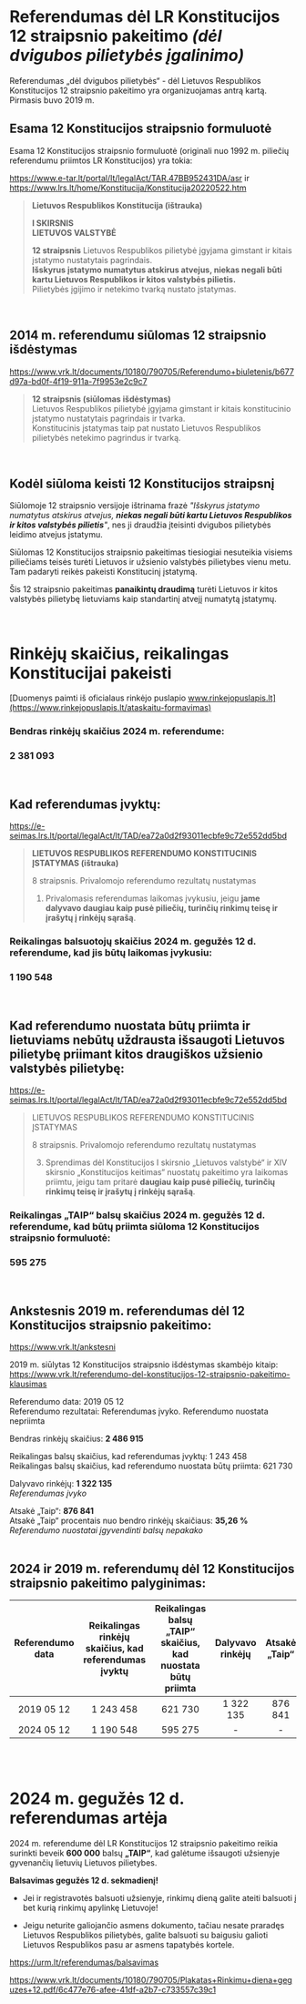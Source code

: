 # Referendumas dėl LR Konstitucijos 12 straipsnio pakeitimo *(dėl dvigubos pilietybės įgalinimo)*

Referendumas „dėl dvigubos pilietybės“ - dėl Lietuvos Respublikos Konstitucijos 12 straipsnio pakeitimo yra organizuojamas antrą kartą. Pirmasis buvo 2019 m.  
  
## Esama 12 Konstitucijos straipsnio formuluotė
  
Esama 12 Konstitucijos straipsnio formuluotė (originali nuo 1992 m. piliečių referendumu priimtos LR Konstitucijos) yra tokia:  

https://www.e-tar.lt/portal/lt/legalAct/TAR.47BB952431DA/asr
ir
https://www.lrs.lt/home/Konstitucija/Konstitucija20220522.htm
  

> **Lietuvos Respublikos Konstitucija (ištrauka)**
>
>**I SKIRSNIS**  
>**LIETUVOS VALSTYBĖ**
>
>**12 straipsnis** 
>Lietuvos Respublikos pilietybė įgyjama gimstant ir kitais įstatymo nustatytais pagrindais.  
>**Išskyrus įstatymo numatytus atskirus atvejus, niekas negali būti kartu Lietuvos Respublikos ir kitos valstybės pilietis.**  
>Pilietybės įgijimo ir netekimo tvarką nustato įstatymas.   
  
<br>

## 2014 m. referendumu siūlomas 12 straipsnio išdėstymas  

https://www.vrk.lt/documents/10180/790705/Referendumo+biuletenis/b677d97a-bd0f-4f19-911a-7f9953e2c9c7
  

>**12 straipsnis (siūlomas išdėstymas)**   
>Lietuvos Respublikos pilietybė įgyjama gimstant ir kitais konstitucinio įstatymo nustatytais pagrindais ir tvarka.  
>Konstitucinis įstatymas taip pat nustato Lietuvos Respublikos pilietybės netekimo pagrindus ir tvarką.  
    
<br>

## Kodėl siūloma keisti 12 Konstitucijos straipsnį  
  
Siūlomoje 12 straipsnio versijoje ištrinama frazė *"Išskyrus įstatymo numatytus atskirus atvejus, **niekas negali būti kartu Lietuvos Respublikos ir kitos valstybės pilietis**"*, nes ji draudžia įteisinti dvigubos pilietybės leidimo atvejus įstatymu.

Siūlomas 12 Konstitucijos straipsnio pakeitimas tiesiogiai nesuteikia visiems piliečiams teisės turėti Lietuvos ir užsienio valstybės pilietybes vienu metu. Tam padaryti reikės pakeisti Konstitucinį įstatymą.  

Šis 12 straipsnio pakeitimas **panaikintų draudimą** turėti Lietuvos ir kitos valstybės pilietybę lietuviams kaip standartinį atvejį numatytą įstatymų.
  
<br>

# Rinkėjų skaičius, reikalingas Konstitucijai pakeisti

[Duomenys paimti iš oficialaus rinkėjo puslapio www.rinkejopuslapis.lt](https://www.rinkejopuslapis.lt/ataskaitu-formavimas)

### Bendras rinkėjų skaičius 2024 m. referendume:

### **2 381 093**  
  
<br>

## Kad referendumas įvyktų:

https://e-seimas.lrs.lt/portal/legalAct/lt/TAD/ea72a0d2f93011ecbfe9c72e552dd5bd


>**LIETUVOS RESPUBLIKOS REFERENDUMO KONSTITUCINIS ĮSTATYMAS (ištrauka)**
>
>8 straipsnis. Privalomojo referendumo rezultatų nustatymas  
>
>
>1. Privalomasis referendumas laikomas įvykusiu, jeigu **jame dalyvavo daugiau kaip pusė piliečių, turinčių rinkimų teisę ir įrašytų į rinkėjų sąrašą**.  
  
### Reikalingas balsuotojų skaičius **2024 m. gegužės 12 d.** referendume, kad jis būtų laikomas įvykusiu: 
### **1 190 548**  
  
<br>
    
## Kad referendumo nuostata būtų priimta ir lietuviams nebūtų uždrausta išsaugoti Lietuvos pilietybę priimant kitos draugiškos užsienio valstybės pilietybę:


https://e-seimas.lrs.lt/portal/legalAct/lt/TAD/ea72a0d2f93011ecbfe9c72e552dd5bd

> LIETUVOS RESPUBLIKOS REFERENDUMO KONSTITUCINIS ĮSTATYMAS  
>  
> 8 straipsnis. Privalomojo referendumo rezultatų nustatymas  
>  
>  
> 3. Sprendimas dėl Konstitucijos I skirsnio „Lietuvos valstybė“ ir XIV skirsnio „Konstitucijos keitimas“ nuostatų pakeitimo yra laikomas priimtu, jeigu tam pritarė **daugiau kaip pusė piliečių, turinčių rinkimų teisę ir įrašytų į rinkėjų sąrašą**.


### Reikalingas **„TAIP“** balsų skaičius 2024 m. gegužės 12 d. referendume, kad būtų priimta siūloma 12 Konstitucijos straipsnio formuluotė: 
### **595 275**  
  
<br>  

## Ankstesnis 2019 m. referendumas dėl 12 Konstitucijos straipsnio pakeitimo:

https://www.vrk.lt/ankstesni

2019 m. siūlytas 12 Konstitucijos straipsnio išdėstymas skambėjo kitaip: https://www.vrk.lt/referendumo-del-konstitucijos-12-straipsnio-pakeitimo-klausimas  
  
Referendumo data: 2019 05 12  
Referendumo rezultatai: Referendumas įvyko. Referendumo nuostata nepriimta  

Bendras rinkėjų skaičius: **2 486 915**

Reikalingas balsų skaičius, kad referendumas įvyktų: 1 243 458  
Reikalingas balsų skaičius, kad referendumo nuostata būtų priimta: 621 730

Dalyvavo rinkėjų: **1 322 135**  
*Referendumas įvyko*  
  
Atsakė „Taip“: **876 841**  
Atsakė „Taip“ procentais nuo bendro rinkėjų skaičiaus: **35,26 %**  
*Referendumo nuostatai įgyvendinti balsų nepakako* 
<br><br>

## 2024 ir 2019 m. referendumų dėl 12 Konstitucijos straipsnio pakeitimo palyginimas:

| Referendumo data | Reikalingas rinkėjų skaičius, kad referendumas įvyktų | Reikalingas balsų **„TAIP“** skaičius, kad nuostata būtų priimta | Dalyvavo rinkėjų | Atsakė „Taip“ |
|:-----------------:|:-------------------------------------------------------:|:-----------------------------------------------------------------:|:--------------:|:--------------:|
|   2019 05 12  | 1 243 458 | 621 730 | 1 322 135 | 876 841 |
|   2024 05 12  | 1 190 548 | 595 275 |       -         |        -         |

<br><br>  
 
# 2024 m. gegužės 12 d. referendumas artėja 
  
2024 m. referendume dėl LR Konstitucijos 12 straipsnio pakeitimo reikia surinkti beveik **600 000** balsų **„TAIP“**, kad galėtume išsaugoti užsienyje gyvenančių lietuvių Lietuvos pilietybes.

**Balsavimas gegužės 12 d. sekmadienį!**

- Jei ir registravotės balsuoti užsienyje, rinkimų dieną galite ateiti balsuoti į bet kurią rinkimų apylinkę Lietuvoje!  
  
- Jeigu neturite galiojančio asmens dokumento, tačiau nesate praradęs Lietuvos Respublikos pilietybės, galite balsuoti su baigusiu galioti Lietuvos Respublikos pasu ar asmens tapatybės kortele.

https://urm.lt/referendumas/balsavimas  
  
https://www.vrk.lt/documents/10180/790705/Plakatas+Rinkimu+diena+geguzes+12.pdf/6c477e76-afee-41df-a2b7-c733557c39c1